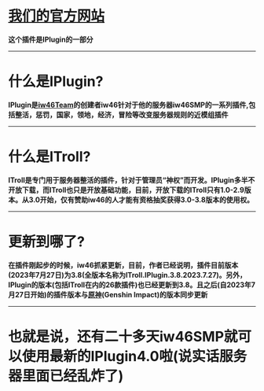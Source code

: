 # [我们的官方网站](https://iplugincn.github.io)
**这个插件是IPlugin的一部分**
___
# 什么是IPlugin?
**IPlugin是[iw46Team](https://iw46teamcn.github.io)的创建者iw46针对于他的服务器iw46SMP的一系列插件,包括整活，惩罚，国家，领地，经济，冒险等改变服务器规则的近模组插件**
___
# 什么是ITroll?
**ITroll是专门用于服务器整活的插件，针对于管理员“神权”而开发。IPlugin多半不开放下载，而ITroll也只是开放基础功能，目前，开放下载的ITroll只有1.0-2.9版本。从3.0开始，仅有赞助iw46的人才能有资格抽奖获得3.0-3.8版本的使用权。**
___
# 更新到哪了?
**在插件刚起步的时候，iw46抓紧更新，目前，作者已经说明，插件目前版本(2023年7月27日)为3.8(全版本名称为ITroll.IPlugin.3.8.2023.7.27)。另外，IPlugin的版本(包括ITroll在内的26款插件)也已经更新到3.8。且之后(自2023年7月27日开始)的插件版本与[原神](https://ys.mihoyo.com/)(Genshin Impact)的版本同步更新**
* * *
# **也就是说，还有二十多天iw46SMP就可以使用最新的IPlugin4.0啦(说实话服务器里面已经乱炸了)**
